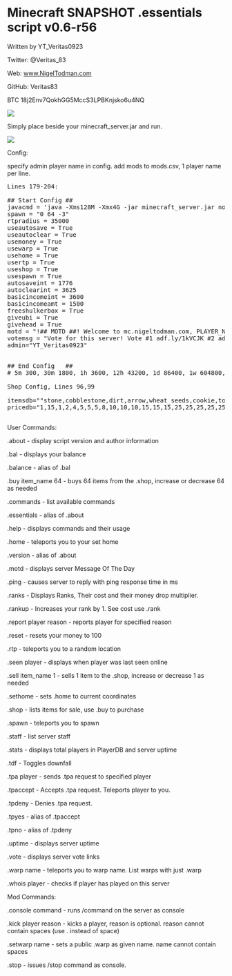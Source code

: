 # Minecraft SNAPSHOT .essentials script v0.6-r56

Written by YT_Veritas0923             

Twitter: @Veritas_83                  

Web: www.NigelTodman.com              

GitHub: Veritas83                     

BTC 18j2Env7QokhGG5MccS3LPBKnjsko6u4NQ

<img src="https://i.gyazo.com/688be8e65da4e9fc2fa5838c9dd29af3.png">

Simply place beside your minecraft_server.jar and run.

<img src="https://i.gyazo.com/5bc9c42d9ef0d9c1fd5411a7144914d1.png">

Config:

specify admin player name in config. add mods to mods.csv, 1 player name per line.

<pre>
Lines 179-204:

## Start Config ##
javacmd = 'java -Xms128M -Xmx4G -jar minecraft_server.jar nogui' # Java command line to start Minecraft Server jar, Must use nogui
spawn = "0 64 -3"   																						 # WorldSpawn Coordinates
rtpradius = 35000	  																						 # Random Teleport radius (-35000,35000)
useautosave = True	 																						 # Use Autosave?
useautoclear = True 																						 # Use Autoclear?
usemoney = True																									 # Use Money?
usewarp = True			 																						 # Allow .warp?
usehome = True			 																						 # Allow .home/.sethome?
usertp = True				 																						 # Allow .rtp?
useshop = True			 																						 # Allow .shop/.buy/.sell?
usespawn = True			 																						 # Allow .spawn?
autosaveint = 1776																						   # Autosave Interval in seconds
autoclearint = 3625																						   # Autoclear Interval in seconds
basicincomeint = 3600																						 # Basic Income Payout Interval in seconds
basicincomeamt = 1500																						 # Basic Income Payout Amount in Money
freeshulkerbox = True																						 # Gives new players a shulker box on their first connect
giveubi = True																									 # Gives world a Universal Basic Income
givehead = True																									 # Gives new players a likeness of their head on their first connect
motd = "!## MOTD ##! Welcome to mc.nigeltodman.com, PLAYER_NAME! See our custom commands and their usage with '.help' * May Gamerules: limitedCrafting:On keepInventory:Off mobGriefing:On Difficulty:Hard"
votemsg = "Vote for this server! Vote #1 adf.ly/1kVCJK #2 adf.ly/1kVCLs #3 adf.ly/1g4VYV #4 adf.ly/1mCgLU #5 adf.ly/1mCgcL #6 adf.ly/1mCgoa"
admin="YT_Veritas0923"
																						   									 # Message of the Day notes:
																						   									 # PLAYER_NAME is replaced with connecting player.
## End Config   ##												  	 									 # 'Welcome to' is replaced by 'Welcome back to' for returning players.
# 5m 300, 30m 1800, 1h 3600, 12h 43200, 1d 86400, 1w 604800, 1mo 2419200

Shop Config, Lines 96,99

itemsdb=""stone,cobblestone,dirt,arrow,wheat_seeds,cookie,torch,planks,potato,cobblestone,coal,wheat,glass,carrot,melon,chicken,fireworks,leather,cooked_fish,log2,log,bread,glowstone,bookshelf,emerald,hay_block,melon_block,ender_pearl,purple_shulker_box,lime_shulker_box,ender_chest,iron_ingot,gold_ingot,chainmail_leggings,chainmail_boots,chainmail_helmet,chainmail_chestplate,bow,leather_helmet,leather_chestplate,leather_leggings,leather_boots,iron_sword,iron_axe,iron_pickaxe,iron_hoe,iron_shovel,diamond,enchanting_table,iron_helmet,iron_chestplate,iron_leggings,iron_boots,golden_helmet,golden_chestplate,golden_leggings,golden_boots,diamond_helmet,diamond_chestplate,diamond_leggings,diamond_boots"
pricedb="1,15,1,2,4,5,5,5,8,10,10,10,15,15,15,25,25,25,25,25,25,25,50,50,100,125,135,1000,10000,12000,25000,250,500,100,100,100,100,100,125,200,175,100,500,750,750,500,250,2500,5000,500,800,700,400,2500,4000,3500,2000,12500,20000,17500,10000"

</pre>

User Commands:

.about - display script version and author information

.bal - displays your balance

.balance - alias of .bal

.buy item_name 64 - buys 64 items from the .shop, increase or decrease 64 as needed

.commands - list available commands

.essentials - alias of .about

.help - displays commands and their usage

.home - teleports you to your set home

.version - alias of .about

.motd - displays server Message Of The Day

.ping - causes server to reply with ping response time in ms

.ranks - Displays Ranks, Their cost and their money drop multiplier.

.rankup - Increases your rank by 1. See cost use .rank

.report player reason - reports player for specified reason

.reset - resets your money to 100

.rtp - teleports you to a random location

.seen player - displays when player was last seen online

.sell item_name 1 - sells 1 item to the .shop, increase or decrease 1 as needed

.sethome - sets .home to current coordinates

.shop - lists items for sale, use .buy to purchase

.spawn - teleports you to spawn

.staff - list server staff

.stats - displays total players in PlayerDB and server uptime

.tdf - Toggles downfall

.tpa player - sends .tpa request to specified player

.tpaccept - Accepts .tpa request. Teleports player to you.

.tpdeny - Denies .tpa request.

.tpyes - alias of .tpaccept

.tpno - alias of .tpdeny

.uptime - displays server uptime

.vote - displays server vote links

.warp name - teleports you to warp name. List warps with just .warp

.whois player - checks if player has played on this server

Mod Commands:

.console command - runs /command on the server as console

.kick player reason - kicks a player, reason is optional. reason cannot contain spaces (use . instead of space)

.setwarp name - sets a public .warp as given name. name cannot contain spaces

.stop - issues /stop command as console.
